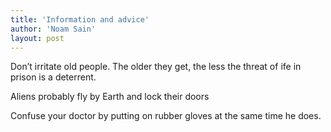 ```yaml
---
title: 'Information and advice'
author: 'Noam Sain'
layout: post
---
```


Don’t irritate old people. The older they get, the less the threat of ife in prison is a deterrent.

Aliens probably fly by Earth and lock their doors

Confuse your doctor by putting on rubber gloves at the same time he does.
